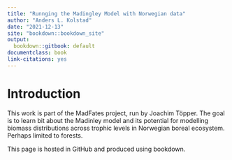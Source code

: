 ```yaml
--- 
title: "Runnging the Madingley Model with Norwegian data"
author: "Anders L. Kolstad"
date: "2021-12-13"
site: "bookdown::bookdown_site"
output:
  bookdown::gitbook: default
documentclass: book
link-citations: yes
---
```


# Introduction

This work is part of the MadFates project, run by Joachim Töpper. The goal is to learn bit about the Madinley model and its potential for modelling biomass distributions across trophic levels in Norwegian boreal ecosystem. Perhaps limited to forests.

This page is hosted in GitHub and produced using bookdown.



